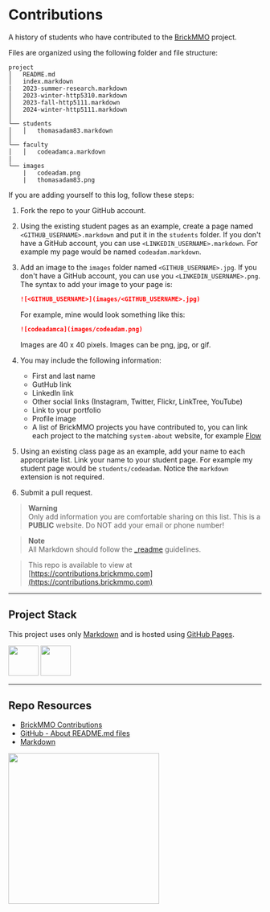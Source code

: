 # Contributions

A history of students who have contributed to the [BrickMMO](http://brickmmo.com/) project.

Files are organized using the following folder and file structure:

```
project
│   README.md
│   index.markdown
|   2023-summer-research.markdown
│   2023-winter-http5310.markdown
│   2023-fall-http5111.markdown
│   2024-winter-http5111.markdown
│
└── students
│   │   thomasadam83.markdown
│
└── faculty
│   │   codeadamca.markdown
|
└── images
    |   codeadam.png
    |   thomasadam83.png
```

If you are adding yourself to this log, follow these steps:

1. Fork the repo to your GitHub account.
2. Using the existing student pages as an example, create a page named `<GITHUB_USERNAME>.markdown` and put it in the `students` folder. If you don't have a GitHub account, you can use `<LINKEDIN_USERNAME>.markdown`. For example my page would be named `codeadam.markdown`.
3. Add an image to the `images` folder named `<GITHUB_USERNAME>.jpg`. If you don't have a GitHub account, you can use you `<LINKEDIN_USERNAME>.png`. The syntax to add your image to your page is:

   ```markdown
   ![<GITHUB_USERNAME>](images/<GITHUB_USERNAME>.jpg)
   ```

   For example, mine would look something like this:

   ```markdown
   ![codeadamca](images/codeadam.png)
   ```

   Images are 40 x 40 pixels. Images can be png, jpg, or gif.
   
5. You may include the following information:

    - First and last name
    - GutHub link
    - LinkedIn link
    - Other social links (Instagram, Twitter, Flickr, LinkTree, YouTube)
    - Link to your portfolio
    - Profile image
    - A list of BrickMMO projects you have contributed to, you can link each project to the matching `system-about` website, for example [Flow](https://brickmmo.github.io/flow-about/)

6. Using an existing class page as an example, add your name to each appropriate list. Link your name to your student page. For example my student page would be `students/codeadam`. Notice the `markdown` extension is not required.
7. Submit a pull request.
  
> **Warning**  
> Only add information you are comfortable sharing on this list. This is a **PUBLIC** website. Do NOT add your email or phone number!

> **Note**  
> All Markdown should follow the [_readme](https://readme.codeadam.ca/) guidelines.

> This repo is available to view at  
> [https://contributions.brickmmo.com](https://contributions.brickmmo.com)

---

## Project Stack

This project uses only [Markdown](https://www.markdownguide.org/) and is hosted using [GitHub Pages](https://pages.github.com/).

<img src="https://console.codeadam.ca/api/image/github" width="60"> <img src="https://console.codeadam.ca/api/image/markdown" width="60">

---

## Repo Resources

- [BrickMMO Contributions](https://contributions.brickmmo.ca)
- [GitHub - About README.md files](https://docs.github.com/en/repositories/managing-your-repositorys-settings-and-features/customizing-your-repository/about-readmes)
- [Markdown](https://www.markdownguide.org/)

<a href="https://brickmmo.com">
<img src="https://brickmmo.com/images/brickmmo-logo-horizontal.jpg" width="300">
</a>
